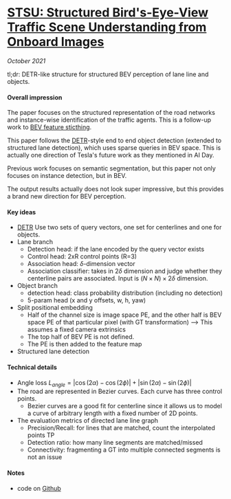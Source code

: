 # [STSU: Structured Bird's-Eye-View Traffic Scene Understanding from Onboard Images](https://arxiv.org/abs/2110.01997)

_October 2021_

tl;dr: DETR-like structure for structured BEV perception of lane line and objects.

#### Overall impression
The paper focuses on the structured representation of the road networks and instance-wise identification of the traffic agents. This is a follow-up work to [BEV feature sticthing](bev_feat_stitching.md).

This paper follows the [DETR](detr.md)-style end to end object detection (extended to structured lane detection), which uses sparse queries in BEV space. This is actually one direction of Tesla's future work as they mentioned in AI Day.

Previous work focuses on semantic segmentation, but this paper not only focuses on instance detection, but in BEV. 

The output results actually does not look super impressive, but this provides a brand new direction for BEV perception.

#### Key ideas
- [DETR](detr.md) Use two sets of query vectors, one set for centerlines and one for objects.
- Lane branch
	- Detection head: if the lane encoded by the query vector exists
	- Control head: 2xR control points (R=3)
	- Association head: $\delta$-dimension vector
	- Association classifier: takes in $2 \delta$ dimension and judge whether they centerline pairs are associated. Input is $(N \times N) \times 2\delta$ dimension.
- Object branch
	- detection head: class probability distribution (including no detection)
	- 5-param head (x and y offsets, w, h, yaw)
- Split positional embedding
	- Half of the channel size is image space PE, and the other half is BEV space PE of that particular pixel (with GT transformation) --> This assumes a fixed camera extrinsics
	- The top half of BEV PE is not defined.
	- The PE is then added to the feature map
- Structured lane detection

#### Technical details
- Angle loss $L_{angle} = |\cos(2\alpha) - \cos(2\phi)| + |\sin(2\alpha) - \sin (2\phi)|$
- The road are represented in Bezier curves. Each curve has three control points. 
	- Bezier curves are a good fit for centerline since it allows us to model a curve of arbitrary length with a fixed number of 2D points. 
- The evaluation metrics of directed lane line graph
	- Precision/Recall: for lines that are matched, count the interpolated points TP
	- Detection ratio: how many line segments are matched/missed
	- Connectivity: fragmenting a GT into multiple connected segments is not an issue


#### Notes
- code on [Github](https://github.com/ybarancan/STSU)